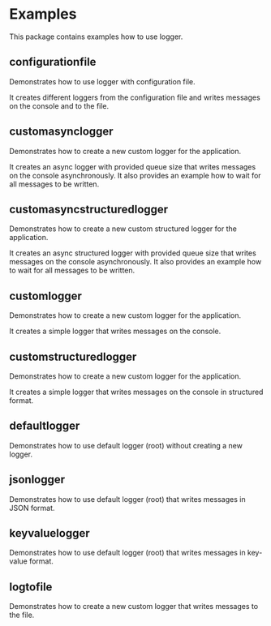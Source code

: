 # Examples

This package contains examples how to use logger.

## configurationfile

Demonstrates how to use logger with configuration file.

It creates different loggers from the configuration file and writes messages on the console and to the file.

## customasynclogger

Demonstrates how to create a new custom logger for the application.

It creates an async logger with provided queue size that writes messages on the console asynchronously. It also provides
an example how to wait for all messages to be written.

## customasyncstructuredlogger

Demonstrates how to create a new custom structured logger for the application.

It creates an async structured logger with provided queue size that writes messages on the console asynchronously. It
also provides an example how to wait for all messages to be written.

## customlogger

Demonstrates how to create a new custom logger for the application.

It creates a simple logger that writes messages on the console.

## customstructuredlogger

Demonstrates how to create a new custom logger for the application.

It creates a simple logger that writes messages on the console in structured format.

## defaultlogger

Demonstrates how to use default logger (root) without creating a new logger.

## jsonlogger

Demonstrates how to use default logger (root) that writes messages in JSON format.

## keyvaluelogger

Demonstrates how to use default logger (root) that writes messages in key-value format.

## logtofile

Demonstrates how to create a new custom logger that writes messages to the file.
